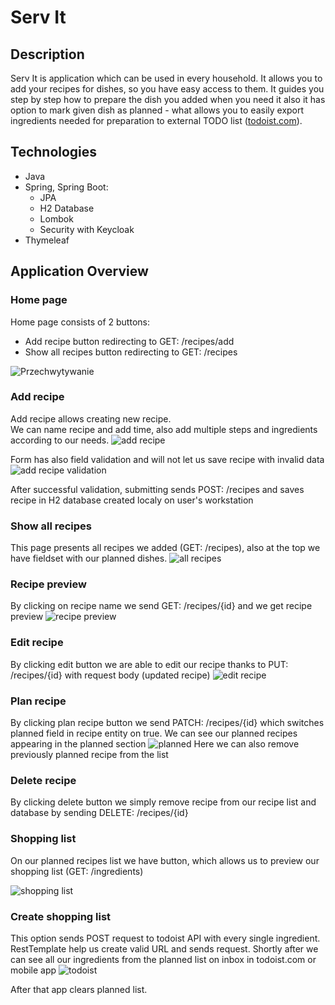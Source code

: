 # Serv It
## Description
Serv It is application which can be used in every household. It allows you to add your recipes for dishes, so you have 
easy access to them. It guides you step by step how to prepare the dish you added when you need it
also it has option to mark given dish as planned - what allows you to easily export ingredients needed for preparation 
to external TODO list (<a href="https://todoist.com/">todoist.com</a>). 

## Technologies
* Java
* Spring, Spring Boot:
  * JPA
  * H2 Database
  * Lombok
  * Security with Keycloak
* Thymeleaf

## Application Overview
### Home page
Home page consists of 2 buttons: 
* Add recipe button redirecting to GET: /recipes/add
* Show all recipes button redirecting to GET: /recipes    
  

![Przechwytywanie](https://user-images.githubusercontent.com/72076364/124179675-744aea80-dab3-11eb-804e-5098dd4b169d.PNG)

### Add recipe
Add recipe allows creating new recipe.  
We can name recipe and add time, also add multiple steps and ingredients according to our needs.
![add recipe](https://user-images.githubusercontent.com/72076364/124180332-55992380-dab4-11eb-86bf-ffecb4866687.PNG)

Form has also field validation and will not let us save recipe with invalid data  
![add recipe validation](https://user-images.githubusercontent.com/72076364/124180346-592caa80-dab4-11eb-9cee-39d974abb9ec.PNG)

After successful validation, submitting sends POST: /recipes and saves recipe in H2 database created localy on user's workstation

### Show all recipes
This page presents all recipes we added (GET: /recipes), also at the top we have fieldset with our planned dishes.
![all recipes](https://user-images.githubusercontent.com/72076364/124182168-cccfb700-dab6-11eb-9d13-b4fe580a366e.PNG)

### Recipe preview
By clicking on recipe name we send GET: /recipes/{id} and we get recipe preview
![recipe preview ](https://user-images.githubusercontent.com/72076364/124182194-d5c08880-dab6-11eb-8e47-1351f7636499.PNG)

### Edit recipe
By clicking edit button we are able to edit our recipe thanks to PUT: /recipes/{id} with request body (updated recipe)
![edit recipe](https://user-images.githubusercontent.com/72076364/124182180-cfcaa780-dab6-11eb-865f-169b1ae0a14d.PNG)

### Plan recipe
By clicking plan recipe button we send PATCH: /recipes/{id} which switches planned field in recipe entity on true.
We can see our planned recipes appearing in the planned section
![planned](https://user-images.githubusercontent.com/72076364/124182186-d2c59800-dab6-11eb-8fd0-77b0ecc0d8a1.PNG)
Here we can also remove previously planned recipe from the list

### Delete recipe
By clicking delete button we simply remove recipe from our recipe list and database by sending 
DELETE: /recipes/{id}

### Shopping list
On our planned recipes list we have button, which allows us to preview our shopping list (GET: /ingredients)  

![shopping list](https://user-images.githubusercontent.com/72076364/124182203-d822e280-dab6-11eb-9b96-aa1c8e75944a.PNG)


### Create shopping list
This option sends POST request to todoist API with every single ingredient. RestTemplate help us create valid URL 
and sends request. Shortly after we can see all our ingredients from the planned list on inbox in todoist.com or mobile app
![todoist](https://user-images.githubusercontent.com/72076364/124182211-da853c80-dab6-11eb-9eeb-732a5d629cb5.PNG)

After that app clears planned list.

